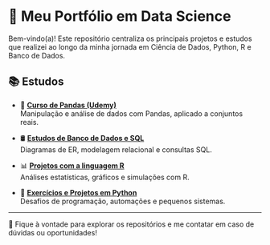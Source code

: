 # 📁 Meu Portfólio em Data Science

Bem-vindo(a)! Este repositório centraliza os principais projetos e estudos que realizei ao longo da minha jornada em Ciência de Dados, Python, R e Banco de Dados.

## 📚 Estudos

- 🐼 **[Curso de Pandas (Udemy)](https://github.com/seu-usuario/pandas-curso-udemy)**  
  Manipulação e análise de dados com Pandas, aplicado a conjuntos reais.

- 🛢️ **[Estudos de Banco de Dados e SQL](https://github.com/seu-usuario/estudos-sql-banco-de-dados)**  
  Diagramas de ER, modelagem relacional e consultas SQL.

- 📊 **[Projetos com a linguagem R](https://github.com/seu-usuario/projetos-r)**  
  Análises estatísticas, gráficos e simulações com R.

- 🐍 **[Exercícios e Projetos em Python](https://github.com/seu-usuario/exercicios-python)**  
  Desafios de programação, automações e pequenos sistemas.

---

🔗 Fique à vontade para explorar os repositórios e me contatar em caso de dúvidas ou oportunidades!
